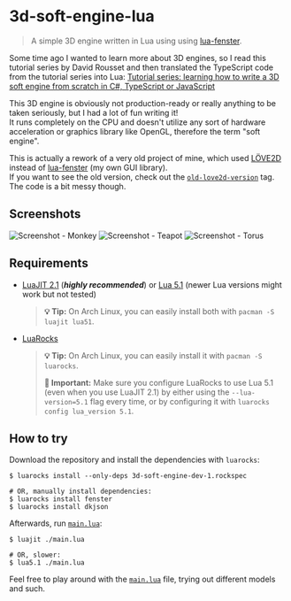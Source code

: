 # 3d-soft-engine-lua

> A simple 3D engine written in Lua using
> using [lua-fenster](https://github.com/jonasgeiler/lua-fenster).

Some time ago I wanted to learn more about 3D engines, so I read this tutorial
series by David Rousset and then translated the TypeScript code from the
tutorial series into Lua:
[Tutorial series: learning how to write a 3D soft engine from scratch in C#, TypeScript or JavaScript](https://www.davrous.com/2013/06/13/tutorial-series-learning-how-to-write-a-3d-soft-engine-from-scratch-in-c-typescript-or-javascript/)

This 3D engine is obviously not production-ready or really anything to be taken
seriously, but I had a lot of fun writing it!  
It runs completely on the CPU and doesn't utilize any sort of hardware
acceleration or graphics library like OpenGL, therefore the term "soft engine".

This is actually a rework of a very old project of mine, which used
[LÖVE2D](https://love2d.org/) instead of
[lua-fenster](https://github.com/jonasgeiler/lua-fenster) (my own GUI library).  
If you want to see the old version, check out the
[`old-love2d-version`](https://github.com/jonasgeiler/3d-soft-engine-lua/tree/old-love2d-version)
tag.  
The code is a bit messy though.

## Screenshots

![Screenshot - Monkey](https://github.com/jonasgeiler/3d-soft-engine-lua/assets/10259118/20ba15aa-7e18-4a91-abb3-a485d3b83396)
![Screenshot - Teapot](https://github.com/jonasgeiler/3d-soft-engine-lua/assets/10259118/44c0f02f-049e-4c3c-978b-12b9f6df1c68)
![Screenshot - Torus](https://github.com/jonasgeiler/3d-soft-engine-lua/assets/10259118/dfff8735-3f32-4b61-a0f3-0897d64c9dad)

## Requirements

- [LuaJIT 2.1](https://luajit.org/) (_**highly recommended**_) or [Lua 5.1](https://www.lua.org/) (newer Lua versions might work but not tested)
  > **💡 Tip:** On Arch Linux, you can easily install both with `pacman -S luajit lua51`.
- [LuaRocks](https://luarocks.org/)
  > **💡 Tip:** On Arch Linux, you can easily install it with `pacman -S luarocks`.
  >
  > **💬 Important:** Make sure you configure LuaRocks to use Lua 5.1 (even when you use LuaJIT 2.1)
  > by either using the `--lua-version=5.1` flag every time, or by configuring it with `luarocks config lua_version 5.1`.

## How to try

Download the repository and install the dependencies with `luarocks`:

```shell
$ luarocks install --only-deps 3d-soft-engine-dev-1.rockspec

# OR, manually install dependencies:
$ luarocks install fenster
$ luarocks install dkjson
```

Afterwards, run [`main.lua`](./main.lua):

```shell
$ luajit ./main.lua

# OR, slower:
$ lua5.1 ./main.lua
```

Feel free to play around with the [`main.lua`](./main.lua) file,
trying out different models and such.
